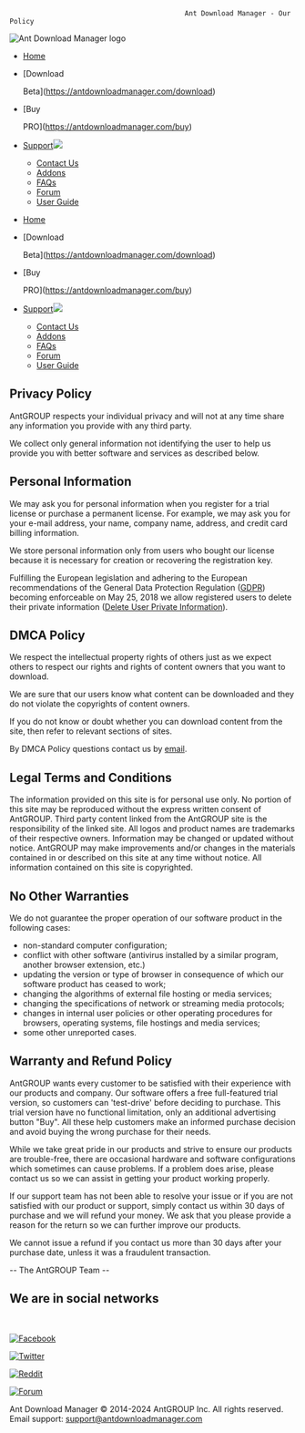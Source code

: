 ﻿﻿       
  
   
                                               Ant Download Manager - Our Policy

![Ant Download Manager logo](/images/AntDM_designed_by.png.pagespeed.ce.iS5Ewq3Evw.png)

* [Home](https://antdownloadmanager.com/index)
* [Download
    
    Beta](https://antdownloadmanager.com/download)
* [Buy
    
    PRO](https://antdownloadmanager.com/buy)
* [Support![](/images/a_down.png.pagespeed.ce.VYhtD24HQN.png)](#)
    * [Contact Us](https://antdownloadmanager.com/contact)
    * [Addons](https://antdownloadmanager.com/addons_m)
    * [FAQs](https://antdownloadmanager.com/faqs)
    * [Forum](https://antdownloadmanager.com/forum)
    * [User Guide](https://antdownloadmanager.com/user_guide)

* [Home](https://antdownloadmanager.com/index)
* [Download
    
    Beta](https://antdownloadmanager.com/download)
* [Buy
    
    PRO](https://antdownloadmanager.com/buy)
* [Support![](/images/a_down.png.pagespeed.ce.VYhtD24HQN.png)](#)
    * [Contact Us](https://antdownloadmanager.com/contact)
    * [Addons](https://antdownloadmanager.com/addons_m)
    * [FAQs](https://antdownloadmanager.com/faqs)
    * [Forum](https://antdownloadmanager.com/forum)
    * [User Guide](https://antdownloadmanager.com/user_guide)

Privacy Policy
--------------

AntGROUP respects your individual privacy and will not at any time share any information you provide with any third party.

We collect only general information not identifying the user to help us provide you with better software and services as described below.

Personal Information
--------------------

We may ask you for personal information when you register for a trial license or purchase a permanent license. For example, we may ask you for your e-mail address, your name, company name, address, and credit card billing information.

We store personal information only from users who bought our license because it is necessary for creation or recovering the registration key.

Fulfilling the European legislation and adhering to the European recommendations of the General Data Protection Regulation ([GDPR](https://gdpr-info.eu/)) becoming enforceable on May 25, 2018 we allow registered users to delete their private information ([Delete User Private Information](https://antdownloadmanager.com/gdpr)).

DMCA Policy
-----------

We respect the intellectual property rights of others just as we expect others to respect our rights and rights of content owners that you want to download.

We are sure that our users know what content can be downloaded and they do not violate the copyrights of content owners.

If you do not know or doubt whether you can download content from the site, then refer to relevant sections of sites.

By DMCA Policy questions contact us by [email](mailto:dmca@antdownloadmanager.com).

Legal Terms and Conditions
--------------------------

The information provided on this site is for personal use only. No portion of this site may be reproduced without the express written consent of AntGROUP. Third party content linked from the AntGROUP site is the responsibility of the linked site. All logos and product names are trademarks of their respective owners. Information may be changed or updated without notice. AntGROUP may make improvements and/or changes in the materials contained in or described on this site at any time without notice. All information contained on this site is copyrighted.

No Other Warranties
-------------------

We do not guarantee the proper operation of our software product in the following cases:  

* non-standard computer configuration;
* conflict with other software (antivirus installed by a similar program, another browser extension, etc.)
* updating the version or type of browser in consequence of which our software product has ceased to work;
* changing the algorithms of external file hosting or media services;
* changing the specifications of network or streaming media protocols;
* changes in internal user policies or other operating procedures for browsers, operating systems, file hostings and media services;
* some other unreported cases.

Warranty and Refund Policy
--------------------------

AntGROUP wants every customer to be satisfied with their experience with our products and company. Our software offers a free full-featured trial version, so customers can 'test-drive' before deciding to purchase. This trial version have no functional limitation, only an additional advertising button "Buy". All these help customers make an informed purchase decision and avoid buying the wrong purchase for their needs.

While we take great pride in our products and strive to ensure our products are trouble-free, there are occasional hardware and software configurations which sometimes can cause problems. If a problem does arise, please contact us so we can assist in getting your product working properly.

If our support team has not been able to resolve your issue or if you are not satisfied with our product or support, simply contact us within 30 days of purchase and we will refund your money. We ask that you please provide a reason for the return so we can further improve our products.

We cannot issue a refund if you contact us more than 30 days after your purchase date, unless it was a fraudulent transaction.

  
  
\-- The AntGROUP Team --

We are in social networks
-------------------------

﻿

[![](/images/socials/transparency.png.pagespeed.ce.6pi0UzUZiM.png "Facebook")](https://facebook.com/antdownloadmanager)

[![](/images/socials/transparency.png.pagespeed.ce.6pi0UzUZiM.png "Twitter")](https://twitter.com/_AntDM)

[![](/images/socials/transparency.png.pagespeed.ce.6pi0UzUZiM.png "Reddit")](https://reddit.com/user/antdm)

[![](/images/socials/transparency.png.pagespeed.ce.6pi0UzUZiM.png "Forum")](https://antdownloadmanager.com/forum)

Ant Download Manager © 2014-2024 AntGROUP Inc. All rights reserved.  
Email support: [support@antdownloadmanager.com](mailto:support@antdownloadmanager.com)